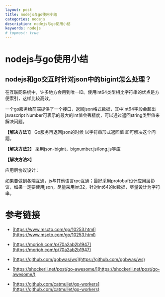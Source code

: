 ```yaml
---
layout: post
title: nodejs与go使用小结
categories: nodejs
description: nodejs与go使用小结 
keywords: nodejs
# topmost: true
---
```


# nodejs与go使用小结

## nodejs和go交互时针对json中的bigint怎么处理？

在互联网系统中，许多地方会用到唯一ID。使用int64类型相比字符串的优点是方便索引，这样比较高效。

一个go服务给前端提供了一个接口，返回json格式数据，其中Int64字段会超出javascript Number可表示的最大的Int值会丢精度，可以通过返回string类型值来解决问题。

**【解决方法1】**
Go服务再返回json的时候 以字符串形式返回值 即可解决这个问题。

**【解决方法2】**
采用json-bigint，bignumber.js/long.js等库

**【解决方法3】**

应用层协议设计：

如果要做到各端互通，js与其他语言rpc互通；最好采用protobuf设计应用层协议，如果一定要使用json，尽量采用int32，针对int64的id数据，尽量设计为字符串。



# 参考链接

- [https://www.mscto.com/go/10253.html](https://www.mscto.com/go/10253.html)

- [https://morioh.com/p/70a2ab2b1947](https://morioh.com/p/70a2ab2b1947)

- [https://github.com/gobwas/ws](https://github.com/gobwas/ws)

- [https://shockerli.net/post/go-awesome/](https://shockerli.net/post/go-awesome/)

- [https://github.com/catmullet/go-workers](https://github.com/catmullet/go-workers)
